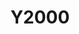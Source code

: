 ---
slug: Y2000
title: "Y2000"
description: "Smarter and safer access is now in easy reach"
image: "/images/smartentry/Y2000.png"
images:
  - url: "/images/smartentry/Y2000.png"
    caption: "Front view"

features:
   - "Durable aluminum alloy board with metallic gray finish."
   - "Liftable lock body with 5085 / 6068 cylinder lock for secure access."
   - "Waterproof front panel rated IPX5."
   - "Multiple unlocking methods: fingerprint, passcode, proximity card, mechanical key, Bluetooth key via EZVIZ App, temporary and remote unlock."
   - "User capacity for up to 50 users with support for fingerprints, passcodes, and proximity cards."
   - "Anti-peeping passcode support with up to 20-digit codes."
   - "Real-time notifications and user management via app."
   - "Advanced security features including anti-test lock, tamper warning, low battery warning, and child safety lock."
   - "Supports 2.4GHz Wi-Fi and Bluetooth connectivity."
   - "Emergency Type-C charging port."
   - "Operating temperature range: 25°C to 70°C, humidity 10%-95%."
   - "Fits doors with thickness from 30 to 110 mm."




specification:
  model: "CS-Y2000-R100-WBCP-BK/CS-Y2000-R101-WBCP-BK"
  image_sensor: "N/A"
  lens: "N/A"
  maximum_accuracy: "N/A"
  framerate: "N/A"
  Ingress_Protection_Degree: "N/A"
  size: "360 x 67 x 27 mm for Board Size"
  battery: "N/A"
price: "Contact Sales"

---